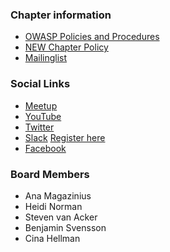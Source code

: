 ### Chapter information
* [OWASP Policies and Procedures](https://owasp.org/www-policy/)
* [NEW Chapter Policy](https://owasp.org/www-policy/operational/chapters)
* [Mailinglist](https://groups.google.com/a/owasp.org/forum/#!forum/gothenburg-chapter/) 

### Social Links
* [Meetup](https://www.meetup.com/OWASP-Goteborg-Meetup-Group/)
* [YouTube](http://www.youtube.com/user/owaspgbg)
* [Twitter](https://twitter.com/owaspgbg)
* [Slack](https://owasp.slack.com/) [Register here](https://join.slack.com/t/owasp/shared_invite/zt-2i1xd7c11-wBtGPZQf_So7y~F_oqy5Ng)
* [Facebook](https://www.facebook.com/owaspgbg/)

### Board Members
* Ana Magazinius
* Heidi Norman
* Steven van Acker
* Benjamin Svensson
* Cina Hellman

